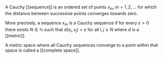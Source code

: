 A Cauchy [[sequence]] is an ordered set of points $x_m,\,m = 1,2,\dots$
for which the distance between successive points
converges towards zero.

More precisely, a sequence $x_m$ is a Cauchy sequence if
for every $\varepsilon > 0$ there exists $N \in \mathbb{N}$ such that
$d(x_i, x_j) < \varepsilon$ for all $i, j \geq N$
where $d$ is a [[metric]].

A metric space where all Cauchy sequences
converge to a point within that space
is called a [[complete space]].